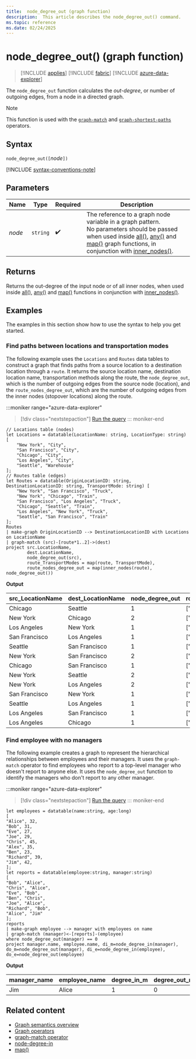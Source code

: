 ```yaml
---
title:  node_degree_out (graph function)
description:  This article describes the node_degree_out() command.
ms.topic: reference
ms.date: 02/24/2025
---
```


# node_degree_out() (graph function)

> [!INCLUDE [applies](../includes/applies-to-version/applies.md)] [!INCLUDE [fabric](../includes/applies-to-version/fabric.md)] [!INCLUDE [azure-data-explorer](../includes/applies-to-version/azure-data-explorer.md)]

The `node_degree_out` function calculates the *out-degree*, or number of outgoing edges, from  a node in a directed graph.

> [!NOTE]
> This function is used with the [`graph-match`](graph-match-operator.md) and [`graph-shortest-paths`](graph-shortest-paths-operator.md) operators.

## Syntax

`node_degree_out([`*node*`])`

[!INCLUDE [syntax-conventions-note](../includes/syntax-conventions-note.md)]

## Parameters

| Name | Type | Required | Description |
|---|---|---|---|
|*node*|`string`| :heavy_check_mark: |The reference to a graph node variable in a graph pattern. <br> No parameters should be passed when used inside [all()](all-graph-function.md), [any()](any-graph-function.md) and [map()](map-graph-function.md) graph functions, in conjunction with [inner_nodes()](inner-nodes-graph-function.md). |

## Returns

Returns the out-degree of the input node or of all inner nodes, when used inside [all()](all-graph-function.md), [any()](any-graph-function.md) and [map()](map-graph-function.md) functions in conjunction with [inner_nodes()](inner-nodes-graph-function.md).

## Examples

The examples in this section show how to use the syntax to help you get started.

### Find paths between locations and transportation modes

The following example uses the `Locations` and `Routes` data tables to construct a graph that finds paths from a source location to a destination location through a `route`. It returns the source location name, destination location name, transportation methods along the route, the `node_degree_out`, which is the number of outgoing edges from the source node (location), and the `route_nodes_degree_out`, which are the number of outgoing edges from the inner nodes (stopover locations) along the route.

:::moniker range="azure-data-explorer"
> [!div class="nextstepaction"]
> <a href="https://dataexplorer.azure.com/clusters/help/databases/Samples?query=H4sIAAAAAAAAA32TUWuDMBSF3%2F0VF590aGV73FhhtAwGXQdbYYxSShYvmlUTSVJKYT9%2BiVYbtV0e77n3S87xmiSwEJRoJrgCTb4LhICLFFXoFagd7RFSokndEbTVJSnxHpSWjGdR17s6Vl01hLUH5vhLPMCXkDs%2FAn%2FG9NGPmvoH4fAsCadMUTEUZzmjJBuVF0LBE8%2BwQDXCIdG6QFv%2BJBJzsVfoe5sHL0ngXew1diYxzVqTJ8F1%2BCZZxnjr6GV%2BdjlHpRmvy5fklfGiKiH1qwnx3xRGzldyT3etkV5e5xgMnvGr2Q2C6QEdiBNSjzcYd5%2FQQznzF0xYoE28SdX7hZLsMM4kqXIYxgpxPL2cKByYzp31ExzcrTPYmhiXRNMcAiVpGK%2BlvfLmdjK528TTwCyxDr1Kih%2BkGkzHxCVEUJuxxzZe0%2By%2FsE0xk4hbQ68vijq1vnDb%2B%2BZ2j0pSBbU02IfRZP2nOfjTLOMcZSM2nDAaPSQM%2FwCR5KUquwMAAA%3D%3D" target="_blank">Run the query</a>
::: moniker-end

```kusto
// Locations table (nodes)
let Locations = datatable(LocationName: string, LocationType: string) [
    "New York", "City",
    "San Francisco", "City",
    "Chicago", "City",
    "Los Angeles", "City",
    "Seattle", "Warehouse"
];
// Routes table (edges)
let Routes = datatable(OriginLocationID: string, DestinationLocationID: string, TransportMode: string) [
    "New York", "San Francisco", "Truck",
    "New York", "Chicago", "Train",
    "San Francisco", "Los Angeles", "Truck",
    "Chicago", "Seattle", "Train",
    "Los Angeles", "New York", "Truck",
    "Seattle", "San Francisco", "Train"
];
Routes
| make-graph OriginLocationID --> DestinationLocationID with Locations on LocationName
| graph-match (src)-[route*1..2]->(dest)
project src.LocationName, 
        dest.LocationName, 
        node_degree_out(src),
        route_TransportModes = map(route, TransportMode),
        route_nodes_degree_out = map(inner_nodes(route), node_degree_out())
```

**Output**

| src_LocationName | dest_LocationName | node_degree_out | route_TransportModes | route_nodes_degree_out |
|--|--|--|--|--|
| Chicago | Seattle | 1 | ["Train"] | [] |
| New York | Chicago | 2 | ["Train"] | [] |
| Los Angeles | New York | 1 | ["Truck"] | [] |
| San Francisco | Los Angeles | 1 | ["Truck"] | [] |
| Seattle | San Francisco | 1 |  ["Train"] | [] |
| New York | San Francisco | 2 |  ["Truck"] | [] |
| Chicago | San Francisco | 1 | ["Train","Train"] | [1] |
| New York | Seattle | 2 | ["Train","Train"] | [1] |
| New York | Los Angeles | 2 | ["Truck","Truck"] | [1] |
| San Francisco | New York | 1 | ["Truck","Truck"] | [1] |
| Seattle | Los Angeles | 1 | ["Train","Truck"] | [1] |
| Los Angeles | San Francisco | 1|  ["Truck","Truck"] | [2] |
| Los Angeles | Chicago | 1 | ["Truck","Train"] | [2] |

### Find employee with no managers

The following example creates a graph to represent the hierarchical relationships between employees and their managers. It uses the `graph-match` operator to find employees who report to a top-level manager who doesn't report to anyone else. It uses the `node_degree_out` function to identify the managers who don't report to any other manager.

:::moniker range="azure-data-explorer"
> [!div class="nextstepaction"]
> <a href="https://dataexplorer.azure.com/clusters/help/databases/Samples?query=H4sIAAAAAAAAA12QzU7DMBCE734KK6dGShC0IEQhSBRx6ZFrVUVusooN%2FokcQ0Hi4fEmthOQL7P2zO7nleAoqF6ab4CBVrRlzp%2BThJVmCraDs0J3BWUdbKXRXU4OJHuSooGsoJt1QbKdOaG88vLlE2%2FXt17uzSjvvHzmVgy%2BuL4pMApfaEe9A42ejZevouHMtviCkb1QGPDtj%2FdEekILvbHuL1%2BkToyKaY9pQz2STnAReGaZbybmyRiRoi1%2BY3bPnDERdzEyI25AJT%2Be5x3KzrKepw3TsnyMnPQsHF%2Fs3miKK%2FfBMVMq5hpOV8GdP5SH0PpYpr%2Fn5MzBAtWmhbqFzgLU5sOlEK0qekl6a96gcXHwBY4p0uRQhrTQtaqW7YRO3ZLJj%2FjnWg79BbnOHEdTAgAA" target="_blank">Run the query</a>
::: moniker-end

```kusto
let employees = datatable(name:string, age:long)
[
"Alice", 32,
"Bob", 31,
"Eve", 27,
"Joe", 29,
"Chris", 45,
"Alex", 35,
"Ben", 23,
"Richard", 39,
"Jim", 42,
];
let reports = datatable(employee:string, manager:string)
[
"Bob", "Alice",
"Chris", "Alice",
"Eve", "Bob",
"Ben", "Chris",
"Joe", "Alice",
"Richard", "Bob",
"Alice", "Jim"
];
reports
| make-graph employee --> manager with employees on name
| graph-match (manager)<-[reports]-(employee)
where node_degree_out(manager) == 0
project manager.name, employee.name, di_m=node_degree_in(manager), do_m=node_degree_out(manager), di_e=node_degree_in(employee), do_e=node_degree_out(employee)
```

**Output**

| manager_name | employee_name | degree_in_m | degree_out_m |
|--|--|--|--|
| Jim | Alice | 1 | 0 |

## Related content

* [Graph semantics overview](graph-semantics-overview.md)
* [Graph operators](graph-operators.md)
* [graph-match operator](graph-match-operator.md)
* [node-degree-in](node-degree-in.md)
* [map()](map-graph-function.md)
